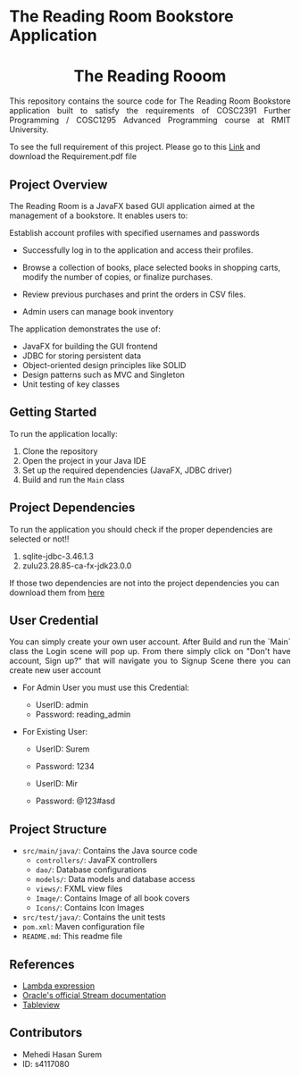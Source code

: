 # The Reading Room Bookstore Application
<h1 align="center">
The Reading Rooom
</h1>

<div style="text-align: justify">
This repository contains the source code for The Reading Room Bookstore application built to satisfy the requirements of COSC2391 Further Programming / COSC1295 Advanced Programming course at RMIT University. 
</div>


To see the full requirement of this project. Please go to this  [Link](https://drive.google.com/drive/folders/1YdbuTkRk_K3HMO11dspkXcFimgbpnj44?usp=sharing) and download the Requirement.pdf file 


## Project Overview


The Reading Room is a JavaFX based GUI application aimed at the management of a bookstore. It enables users to:

Establish account profiles with specified usernames and passwords

- Successfully log in to the application and access their profiles.

- Browse a collection of books, place selected books in shopping carts, modify the number of copies, or finalize purchases.

- Review previous purchases and print the orders in CSV files.

- Admin users can manage book inventory


The application demonstrates the use of:
- JavaFX for building the GUI frontend
- JDBC for storing persistent data
- Object-oriented design principles like SOLID
- Design patterns such as MVC and Singleton
- Unit testing of key classes

## Getting Started

To run the application locally:

1. Clone the repository
2. Open the project in your Java IDE
3. Set up the required dependencies (JavaFX, JDBC driver)
4. Build and run the `Main` class

## Project Dependencies 

To run the application you should check  if the proper dependencies are selected or not!!
1.  sqlite-jdbc-3.46.1.3
2. zulu23.28.85-ca-fx-jdk23.0.0

If those two dependencies are not into the project dependencies you can download them from [here](https://drive.google.com/drive/folders/1YdbuTkRk_K3HMO11dspkXcFimgbpnj44?usp=sharing)


## User Credential
<div style="text-align: justify">
You can simply create your own user account.
After Build and run the `Main` class the Login scene will pop up. 
From there simply click on "Don't have account, Sign up?" that will navigate you to Signup Scene there you can create new user account
</div>

- For Admin User you must use this Credential:
  - UserID: admin
  - Password: reading_admin

- For Existing User:
  - UserID: Surem
  - Password: 1234 
  
  - UserID: Mir
  - Password: @123#asd

## Project Structure

- `src/main/java/`: Contains the Java source code
    - `controllers/`: JavaFX controllers
    - `dao/`: Database configurations
    - `models/`: Data models and database access
    - `views/`: FXML view files
    - `Image/`: Contains Image of all book covers
    - `Icons/`: Contains Icon Images
- `src/test/java/`: Contains the unit tests
- `pom.xml`: Maven configuration file
- `README.md`: This readme file


## References
- [Lambda expression](https://www.baeldung.com/java-map-computeifabsent)
- [Oracle's official Stream documentation](https://docs.oracle.com/javase/8/docs/api/java/util/stream/package-summary.html)
- [Tableview](https://docs.oracle.com/javase/8/javafx/api/javafx/scene/control/TableView.html)

## Contributors

- Mehedi Hasan Surem
- ID: s4117080



